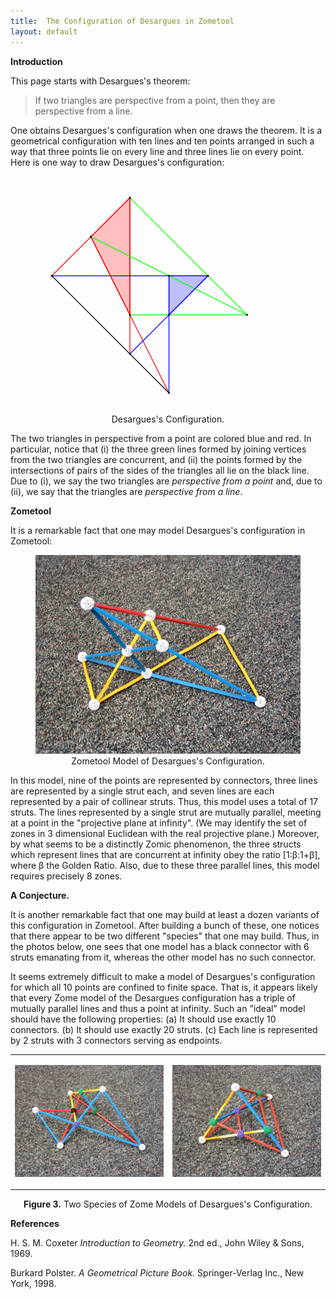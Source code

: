 ```yaml
---
title:  The Configuration of Desargues in Zometool
layout: default
---
```





**Introduction**


This page starts with Desargues's theorem:

>If two triangles are perspective from a point, 
then they are perspective from a line.

One obtains Desargues's configuration when one draws the theorem.  It is a geometrical configuration with ten lines and ten points arranged in such a way that three points lie on every line and three lines lie on every point.  Here is one way to draw Desargues's configuration:

<center><figure>
<svg
  width="100mm"
  height="100mm"
  viewBox="95 95 605 505"
  xmlns="http://www.w3.org/2000/svg"
  stroke="black"
  fill="black">
  <polygon points="300,100 300,400 200,200" style="fill:rgb(255,191,191);stroke:rgb(255,0,0);stroke-width:2" />
  <polygon points="500,300 400,400 400,300" style="fill:rgb(191,191,255);stroke:rgb(0,0,255);stroke-width:2;opacity=0.01" />
  <line x1="300" y1="100" x2="300" y2="500" style="stroke:rgb(255,0,0);stroke-width:2" />
  <line x1="100" y1="300" x2="500" y2="300" style="stroke:rgb(0,0,255);stroke-width:2" />
  <line x1="200" y1="200" x2="600" y2="400" style="stroke:rgb(0,255,0);stroke-width:2" />
  <line x1="200" y1="200" x2="400" y2="600" style="stroke:rgb(255,0,0);stroke-width:2" />
  <line x1="300" y1="100" x2="600" y2="400" style="stroke:rgb(0,255,0);stroke-width:2" />
  <line x1="100" y1="300" x2="400" y2="600" style="stroke:rgb(0,0,0);stroke-width:2" />
  <line x1="400" y1="300" x2="400" y2="600" style="stroke:rgb(0,0,255);stroke-width:2" />
  <line x1="300" y1="400" x2="600" y2="400" style="stroke:rgb(0,255,0);stroke-width:2" />
  <line x1="300" y1="100" x2="100" y2="300" style="stroke:rgb(255,0,0);stroke-width:2" />
  <line x1="500" y1="300" x2="300" y2="500" style="stroke:rgb(0,0,255);stroke-width:2" />
  <circle cx="400" cy="400" r="2" />
  <circle cx="600" cy="400" r="2" />
  <circle cx="400" cy="600" r="2" />
  <circle cx="300" cy="500" r="2" />
  <circle cx="500" cy="300" r="2" />
  <circle cx="300" cy="400" r="2" />
  <circle cx="400" cy="300" r="2" />
  <circle cx="200" cy="200" r="2" />
  <circle cx="100" cy="300" r="2" />
  <circle cx="300" cy="100" r="2" />
</svg>
    <figcaption>Desargues's Configuration.</figcaption>
</figure></center>

The two triangles in perspective from a point are colored blue and red.  In particular, notice that (i) the three green lines formed by joining vertices from the two triangles are concurrent, and (ii) the points formed by the intersections of pairs of the sides of the triangles all lie on the black line.  Due to (i), we say the two triangles are *perspective from a point* and, due to (ii), we say that the triangles are *perspective from a line*.



**Zometool**

It is a remarkable fact that one may model Desargues's configuration in Zometool:

<center>
<figure>
    <img src="images/desargueszome.jpg">
    <figcaption>Zometool Model of Desargues's Configuration.</figcaption>
</figure>
</center>

In this model, nine of the points are represented by connectors, three lines are represented by a single strut each, and seven lines are each represented by a pair of collinear struts.  Thus, this model uses a total of 17 struts. The lines represented by a single strut are mutually parallel, meeting at a point in the "projective plane at infinity".  (We may identify the set of zones in 3 dimensional Euclidean with the real projective plane.) Moreover, by what seems to be a distinctly Zomic phenomenon, the three structs which represent lines that are concurrent at infinity obey the ratio [1:&beta;:1+&beta;], where &beta; the Golden Ratio.  Also, due to these three parallel lines, this model requires precisely 8 zones.


**A Conjecture.**

It is another remarkable fact that one may build at least a dozen variants of this configuration in Zometool.  After building a bunch of these, one notices that there appear to be two different "species" that one may build.   Thus, in the photos below, one sees that one model has a black connector with 6 struts emanating from it, whereas the other model has no such connector.

It seems extremely difficult to make a model of Desargues's configuration for which all 10 points are confined to finite space.  That is, it appears likely that every Zome model of the Desargues configuration has a triple of mutually parallel lines and thus a point at infinity.  Such an "ideal" model should have the following properties: (a) It should use exactly 10 connectors. (b) It should use exactly 20 struts. (c) Each line is represented by 2 struts with 3 connectors serving as endpoints.
</p>


<p>
<center><table BORDER=0 cellpadding=25>
   <tr>
      <td align="center">
        <p><img src="images/desargues1.jpg"></p>
      </td>
      <td align="center">
        <p><img src="images/desargues2.jpg"></p>
      </td>
   </tr>
</table>
<b>Figure 3.</b> Two Species of Zome Models of Desargues's Configuration.<br>
</center>
</p>

**References**


H. S. M. Coxeter *Introduction to Geometry.*
2nd ed., John Wiley & Sons, 1969.

Burkard Polster.  *A Geometrical Picture Book.*
Springer-Verlag Inc., New York, 1998.



